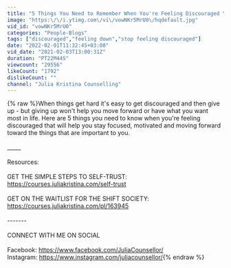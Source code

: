 ```yaml
---
title: "5 Things You Need to Remember When You're Feeling Discouraged \/\/ Stop Feeling Discouraged"
image: "https:\/\/i.ytimg.com\/vi\/vowNKr5MrU0\/hqdefault.jpg"
vid_id: "vowNKr5MrU0"
categories: "People-Blogs"
tags: ["discouraged","feeling down","stop feeling discouraged"]
date: "2022-02-01T11:32:45+03:00"
vid_date: "2021-02-03T13:00:31Z"
duration: "PT22M44S"
viewcount: "29556"
likeCount: "1792"
dislikeCount: ""
channel: "Julia Kristina Counselling"
---
```

{% raw %}When things get hard it's easy to get discouraged and then give up - but giving up won't help you move forward or have what you want most in life. Here are 5 things you need to know when you're feeling discouraged that will help you stay focused, motivated and moving forward toward the things that are important to you. <br /><br />_____<br /><br />Resources:<br /><br />GET THE SIMPLE STEPS TO SELF-TRUST: <a rel="nofollow" target="blank" href="https://courses.juliakristina.com/self-trust">https://courses.juliakristina.com/self-trust</a><br /><br />GET ON THE WAITLIST FOR THE SHIFT SOCIETY: <a rel="nofollow" target="blank" href="https://courses.juliakristina.com/pl/163945">https://courses.juliakristina.com/pl/163945</a><br /><br />-------<br /><br />CONNECT WITH ME ON SOCIAL<br /><br />Facebook: <a rel="nofollow" target="blank" href="https://www.facebook.com/JuliaCounsellor/">https://www.facebook.com/JuliaCounsellor/</a><br />Instagram: <a rel="nofollow" target="blank" href="https://www.instagram.com/juliacounsellor/">https://www.instagram.com/juliacounsellor/</a>{% endraw %}
